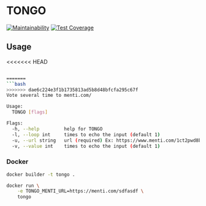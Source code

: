 # TONGO

[![Maintainability](https://api.codeclimate.com/v1/badges/295ba9c21a6d24345654/maintainability)](https://codeclimate.com/github/madacluster/tongo/maintainability) [![Test Coverage](https://api.codeclimate.com/v1/badges/295ba9c21a6d24345654/test_coverage)](https://codeclimate.com/github/madacluster/tongo/test_coverage)
## Usage

<<<<<<< HEAD

```bash

=======
```bash
>>>>>>> dae6c224e3f1b1735813ad5b8d48bfcfa295c67f
Vote several time to menti.com/

Usage:
  TONGO [flags]

Flags:
  -h, --help         help for TONGO
  -l, --loop int     times to echo the input (default 1)
  -u, --url string   url (required) Ex: https://www.menti.com/1ct2pwd8ba
  -v, --value int    times to echo the input (default 1)

```

### Docker

```bash
docker builder -t tongo .

docker run \
    -e TONGO_MENTI_URL=https://menti.com/sdfasdf \
    tongo
```